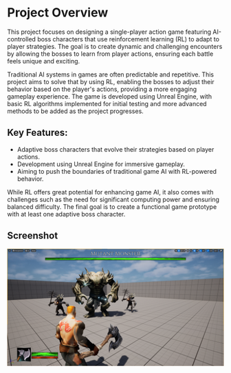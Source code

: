 # Project Overview
This project focuses on designing a single-player action game featuring AI-controlled boss characters that use reinforcement learning (RL) to adapt to player strategies. The goal is to create dynamic and challenging encounters by allowing the bosses to learn from player actions, ensuring each battle feels unique and exciting.

Traditional AI systems in games are often predictable and repetitive. This project aims to solve that by using RL, enabling the bosses to adjust their behavior based on the player's actions, providing a more engaging gameplay experience. The game is developed using Unreal Engine, with basic RL algorithms implemented for initial testing and more advanced methods to be added as the project progresses.

## Key Features:
- Adaptive boss characters that evolve their strategies based on player actions.
- Development using Unreal Engine for immersive gameplay.
- Aiming to push the boundaries of traditional game AI with RL-powered behavior.

While RL offers great potential for enhancing game AI, it also comes with challenges such as the need for significant computing power and ensuring balanced difficulty. The final goal is to create a functional game prototype with at least one adaptive boss character.

## Screenshot

![image_alt](https://github.com/pasaalioglu19/GraduationProjectRL/blob/366188226392c31c2d47565700df32378d6f2828/Screenshot%20in%20game.png)
